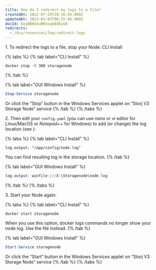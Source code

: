 ```yaml
---
title: How do I redirect my logs to a file?
createdAt: 2022-07-29T20:16:45.000Z
updatedAt: 2023-03-03T08:35:46.000Z
docId: EeyBBKEeuNK5oqkB4EyU0
redirects:
  - /dcs/resources/faq/redirect-logs
---
```


1\. To redirect the logs to a file, stop your Node:&#x20;
CLI Install

{% tabs %}
{% tab label="CLI Install" %}
```none
docker stop -t 300 storagenode
```
{% /tab %}

{% tab label="GUI WIndows Install" %}
```powershell
Stop-Service storagenode

```

Or click the “Stop” button in the Windows Services applet on “Storj V3 Storage Node” service
{% /tab %}
{% /tabs %}



2\. Then edit your `config.yaml` (you can use *nano* or *vi* editor for Linux/MacOS or *Notepad++* for Windows) to add (or change) the log location (see [](docId\:gDXZgLlP_rcSW8SuflgqS)):&#x20;

{% tabs %}
{% tab label="CLI Install" %}
```none
log.output: "/app/config/node.log"
```

You can find resulting log in the storage location.
{% /tab %}

{% tab label="GUI Windows Install" %}
```powershell
log.output: winfile:///X:\Storagenode\node.log
```
{% /tab %}
{% /tabs %}

3\. Start your Node again:

{% tabs %}
{% tab label="CLI Install" %}
```shell
docker start storagenode
```

When you use this option, docker logs commands no longer show your node log. Use the file instead.
{% /tab %}

{% tab label="GUI Windows Install" %}
```powershell
Start-Service storagenode
```

Or click the “Start” button in the Windows Services applet on “Storj V3 Storage Node” service
{% /tab %}
{% /tabs %}


